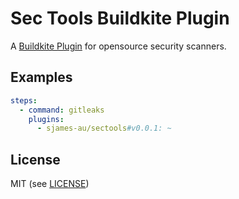 # Sec Tools Buildkite Plugin

A [Buildkite Plugin](https://buildkite.com/docs/agent/v3/plugins) for opensource security scanners.

## Examples

```yml
steps:
  - command: gitleaks
    plugins:
      - sjames-au/sectools#v0.0.1: ~
```

## License

MIT (see [LICENSE](LICENSE))
